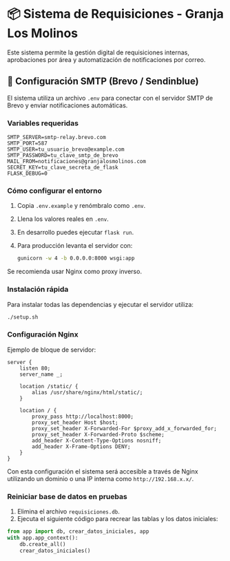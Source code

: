 # 📦 Sistema de Requisiciones - Granja Los Molinos

Este sistema permite la gestión digital de requisiciones internas, aprobaciones por área y automatización de notificaciones por correo.

## 📧 Configuración SMTP (Brevo / Sendinblue)

El sistema utiliza un archivo `.env` para conectar con el servidor SMTP de Brevo y enviar notificaciones automáticas.

### Variables requeridas

```env
SMTP_SERVER=smtp-relay.brevo.com
SMTP_PORT=587
SMTP_USER=tu_usuario_brevo@example.com
SMTP_PASSWORD=tu_clave_smtp_de_brevo
MAIL_FROM=notificaciones@granjalosmolinos.com
SECRET_KEY=tu_clave_secreta_de_flask
FLASK_DEBUG=0
```

### Cómo configurar el entorno
1. Copia `.env.example` y renómbralo como `.env`.
2. Llena los valores reales en `.env`.
3. En desarrollo puedes ejecutar `flask run`.
4. Para producción levanta el servidor con:

   ```bash
   gunicorn -w 4 -b 0.0.0.0:8000 wsgi:app
   ```

Se recomienda usar Nginx como proxy inverso.

### Instalación rápida

Para instalar todas las dependencias y ejecutar el servidor utiliza:

```bash
./setup.sh
```

### Configuración Nginx

Ejemplo de bloque de servidor:

```nginx
server {
    listen 80;
    server_name _;

    location /static/ {
        alias /usr/share/nginx/html/static/;
    }

    location / {
        proxy_pass http://localhost:8000;
        proxy_set_header Host $host;
        proxy_set_header X-Forwarded-For $proxy_add_x_forwarded_for;
        proxy_set_header X-Forwarded-Proto $scheme;
        add_header X-Content-Type-Options nosniff;
        add_header X-Frame-Options DENY;
    }
}
```

Con esta configuración el sistema será accesible a través de Nginx
utilizando un dominio o una IP interna como `http://192.168.x.x/`.

### Reiniciar base de datos en pruebas

1. Elimina el archivo `requisiciones.db`.
2. Ejecuta el siguiente código para recrear las tablas y los datos iniciales:

```python
from app import db, crear_datos_iniciales, app
with app.app_context():
    db.create_all()
    crear_datos_iniciales()
```
